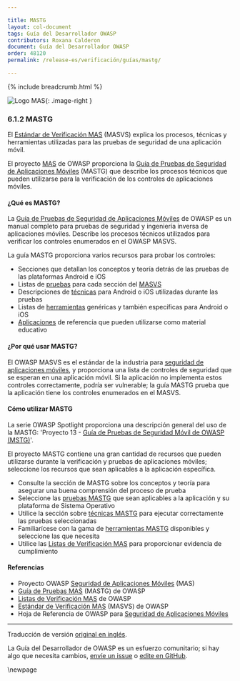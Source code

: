 ```yaml
---

title: MASTG
layout: col-document
tags: Guía del Desarrollador OWASP
contributors: Roxana Calderon
document: Guía del Desarrollador OWASP
order: 48120
permalink: /release-es/verificación/guías/mastg/

---
```


{% include breadcrumb.html %}

<style type="text/css">
.image-right {
  height: 180px;
  display: block;
  margin-left: auto;
  margin-right: auto;
  float: right;
}
</style>

![Logo MAS](../../../../assets/images/logos/mas.png "Estándar de Verificación MAS de OWASP"){: .image-right }

### 6.1.2 MASTG

El [Estándar de Verificación MAS][masvs] (MASVS) explica los procesos, técnicas
y herramientas utilizadas para las pruebas de seguridad de una aplicación móvil.

El proyecto [MAS][mas] de OWASP proporciona la [Guía de Pruebas de Seguridad de Aplicaciones Móviles][mastg] (MASTG)
que describe los procesos técnicos que pueden utilizarse para la verificación de los controles de aplicaciones móviles.

#### ¿Qué es MASTG?

La [Guía de Pruebas de Seguridad de Aplicaciones Móviles][mastg] de OWASP es un manual completo
para pruebas de seguridad y ingeniería inversa de aplicaciones móviles.
Describe los procesos técnicos utilizados para verificar los controles enumerados en el OWASP MASVS.

La guía MASTG proporciona varios recursos para probar los controles:

* Secciones que detallan los conceptos y teoría detrás de las pruebas de las plataformas Android e iOS
* Listas de [pruebas][mastgtests] para cada sección del [MASVS][masvs]
* Descripciones de [técnicas][mastgtechs] para Android o iOS utilizadas durante las pruebas
* Listas de [herramientas][mastgtools] genéricas y también específicas para Android o iOS
* [Aplicaciones][mastgapps] de referencia que pueden utilizarse como material educativo

#### ¿Por qué usar MASTG?

El OWASP MASVS es el estándar de la industria para [seguridad de aplicaciones móviles][csmas],
y proporciona una lista de controles de seguridad que se esperan en una aplicación móvil.
Si la aplicación no implementa estos controles correctamente, podría ser vulnerable;
la guía MASTG prueba que la aplicación tiene los controles enumerados en el MASVS.

#### Cómo utilizar MASTG

La serie OWASP Spotlight proporciona una descripción general del uso de la MASTG:
'Proyecto 13 - [Guía de Pruebas de Seguridad Móvil de OWASP (MSTG)][spotlight13]'.

El proyecto MASTG contiene una gran cantidad de recursos que pueden utilizarse durante la verificación
y pruebas de aplicaciones móviles; seleccione los recursos que sean aplicables a la aplicación específica.

* Consulte la sección de MASTG sobre los conceptos y teoría para asegurar una buena comprensión del proceso de prueba
* Seleccione las [pruebas MASTG][mastgtests] que sean aplicables a la aplicación y su plataforma de Sistema Operativo
* Utilice la sección sobre [técnicas MASTG][mastgtechs] para ejecutar correctamente las pruebas seleccionadas
* Familiarícese con la gama de [herramientas MASTG][mastgtools] disponibles y seleccione las que necesita
* Utilice las [Listas de Verificación MAS][masc] para proporcionar evidencia de cumplimiento

#### Referencias

* Proyecto OWASP [Seguridad de Aplicaciones Móviles][masproject] (MAS)
* [Guía de Pruebas MAS][mastg] (MASTG) de OWASP
* [Listas de Verificación MAS][masc] de OWASP
* [Estándar de Verificación MAS][masvs] (MASVS) de OWASP
* Hoja de Referencia de OWASP para [Seguridad de Aplicaciones Móviles][csmas]

----
Traducción de versión [original en inglés][release080102].

La Guía del Desarrollador de OWASP es un esfuerzo comunitario; si hay algo que necesita cambios,
[envíe un issue][issue080102] o [edite en GitHub][edit080102].

[release080102]: https://github.com/OWASP/www-project-developer-guide/blob/main/release/08-verification/01-guides/02-mastg.md
[csmas]: https://cheatsheetseries.owasp.org/cheatsheets/Mobile_Application_Security_Cheat_Sheet
[edit080102]: https://github.com/OWASP/www-project-developer-guide/blob/main/draft/08-verification/01-guides/02-mastg.md
[issue080102]: https://github.com/OWASP/www-project-developer-guide/issues/new?labels=enhancement&template=request.md&title=Update:%2008-verification/01-guides/02-mastg
[mas]: https://mas.owasp.org/
[masproject]: https://owasp.org/www-project-mobile-app-security/
[masc]: https://mas.owasp.org/checklists/
[mastg]: https://mas.owasp.org/MASTG/
[mastgapps]: https://mas.owasp.org/MASTG/apps/
[mastgtests]: https://mas.owasp.org/MASTG/tests/
[mastgtechs]: https://mas.owasp.org/MASTG/techniques/
[mastgtools]: https://mas.owasp.org/MASTG/tools/
[masvs]: https://mas.owasp.org/MASVS/
[spotlight13]: https://youtu.be/b07OQd5KSrs

\newpage